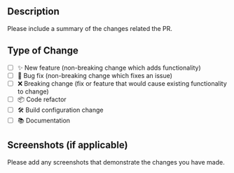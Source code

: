 <!-- Thanks for contributing! -->

## Description
<!--- Describe your changes in detail -->

Please include a summary of the changes related the PR.

## Type of Change
<!--- Put an `x` in all the boxes that apply: -->

- [ ] ✨ New feature (non-breaking change which adds functionality)
- [ ] 🐛 Bug fix (non-breaking change which fixes an issue)
- [ ] ❌ Breaking change (fix or feature that would cause existing functionality to change)
- [ ] 📦 Code refactor
- [ ] 🛠 Build configuration change
- [ ] 📚 Documentation

## Screenshots (if applicable)

Please add any screenshots that demonstrate the changes you have made.
